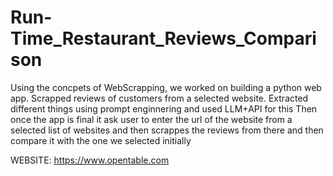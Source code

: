 # Run-Time_Restaurant_Reviews_Comparison

Using the concpets of WebScrapping, we worked on building a python web app.
Scrapped reviews of customers from a selected website.
Extracted different things using prompt enginnering and used LLM+API for this
Then once the app is final it ask user to enter the url of the website from a selected list of websites and then scrappes the reviews from there and then compare it with the one we selected initially

WEBSITE:
  https://www.opentable.com
